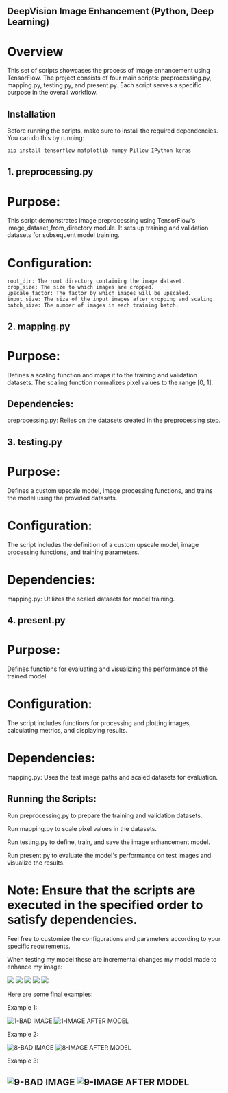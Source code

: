 ## DeepVision Image Enhancement (Python, Deep Learning)

# Overview

This set of scripts showcases the process of image enhancement using TensorFlow. The project consists of four main scripts: preprocessing.py, mapping.py, testing.py, and present.py. Each script serves a specific purpose in the overall workflow.

## Installation
Before running the scripts, make sure to install the required dependencies. You can do this by running:

```bash 
pip install tensorflow matplotlib numpy Pillow IPython keras
```

## 1. preprocessing.py

# Purpose:

This script demonstrates image preprocessing using TensorFlow's image_dataset_from_directory module. It sets up training and validation datasets for subsequent model training.

# Configuration:

```
root_dir: The root directory containing the image dataset.
crop_size: The size to which images are cropped.
upscale_factor: The factor by which images will be upscaled.
input_size: The size of the input images after cropping and scaling.
batch_size: The number of images in each training batch.
```

## 2. mapping.py

# Purpose:

Defines a scaling function and maps it to the training and validation datasets. The scaling function normalizes pixel values to the range [0, 1].

## Dependencies:

preprocessing.py: Relies on the datasets created in the preprocessing step.

## 3. testing.py

# Purpose:

Defines a custom upscale model, image processing functions, and trains the model using the provided datasets.

# Configuration:

The script includes the definition of a custom upscale model, image processing functions, and training parameters.

# Dependencies:

mapping.py: Utilizes the scaled datasets for model training.

## 4. present.py

# Purpose:

Defines functions for evaluating and visualizing the performance of the trained model.

# Configuration:

The script includes functions for processing and plotting images, calculating metrics, and displaying results.

# Dependencies:

mapping.py: Uses the test image paths and scaled datasets for evaluation.

## Running the Scripts:

Run preprocessing.py to prepare the training and validation datasets.

Run mapping.py to scale pixel values in the datasets.

Run testing.py to define, train, and save the image enhancement model.

Run present.py to evaluate the model's performance on test images and visualize the results.

# Note: Ensure that the scripts are executed in the specified order to satisfy dependencies.

Feel free to customize the configurations and parameters according to your specific requirements.

When testing my model these are incremental changes my model made to enhance my image: 

![](TestingImages/epoch-0-prediction.png)
![](TestingImages/epoch-20-prediction.png)
![](TestingImages/epoch-40-prediction.png)
![](TestingImages/epoch-60-prediction.png)
![](TestingImages/epoch-80-prediction.png)

Here are some final examples: 

Example 1: 

![1-BAD IMAGE](https://github.com/TanmayJDesai/Image_Upscaler/assets/65262891/5c918cd0-cbfa-4e7f-8baa-298c21f4ebe0)
![1-IMAGE AFTER MODEL](https://github.com/TanmayJDesai/Image_Upscaler/assets/65262891/296c5bce-6d1e-4096-9faa-5b91b157d789)


Example 2: 

![8-BAD IMAGE](https://github.com/TanmayJDesai/Image_Upscaler/assets/65262891/41b2dce2-1569-44a4-aa05-a43878988704)
![8-IMAGE AFTER MODEL](https://github.com/TanmayJDesai/Image_Upscaler/assets/65262891/83210297-bae3-4fb8-af21-d95f2f4259ce)


Example 3: 

![9-BAD IMAGE](https://github.com/TanmayJDesai/Image_Upscaler/assets/65262891/b8c1ae94-68b5-4f2e-b045-21c305e3c485)
![9-IMAGE AFTER MODEL](https://github.com/TanmayJDesai/Image_Upscaler/assets/65262891/7e8bdc06-5f1b-4dfc-aa4d-d990a7c038fa)
--





